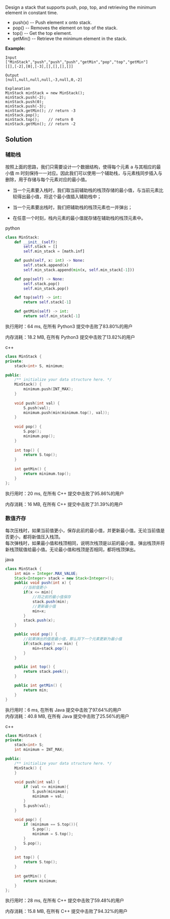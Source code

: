 Design a stack that supports push, pop, top, and retrieving the minimum element in constant time.

- push(x) -- Push element x onto stack.
- pop() -- Removes the element on top of the stack.
- top() -- Get the top element.
- getMin() -- Retrieve the minimum element in the stack.

**Example:**
```
Input
["MinStack","push","push","push","getMin","pop","top","getMin"]
[[],[-2],[0],[-3],[],[],[],[]]

Output
[null,null,null,null,-3,null,0,-2]

Explanation
MinStack minStack = new MinStack();
minStack.push(-2);
minStack.push(0);
minStack.push(-3);
minStack.getMin(); // return -3
minStack.pop();
minStack.top();    // return 0
minStack.getMin(); // return -2
```

## Solution

### 辅助栈

按照上面的思路，我们只需要设计一个数据结构，使得每个元素 a 与其相应的最小值 m 时刻保持一一对应。因此我们可以使用一个辅助栈，与元素栈同步插入与删除，用于存储与每个元素对应的最小值。

- 当一个元素要入栈时，我们取当前辅助栈的栈顶存储的最小值，与当前元素比较得出最小值，将这个最小值插入辅助栈中；

- 当一个元素要出栈时，我们把辅助栈的栈顶元素也一并弹出；

- 在任意一个时刻，栈内元素的最小值就存储在辅助栈的栈顶元素中。

python
```python
class MinStack:
    def __init__(self):
        self.stack = []
        self.min_stack = [math.inf]

    def push(self, x: int) -> None:
        self.stack.append(x)
        self.min_stack.append(min(x, self.min_stack[-1]))

    def pop(self) -> None:
        self.stack.pop()
        self.min_stack.pop()

    def top(self) -> int:
        return self.stack[-1]

    def getMin(self) -> int:
        return self.min_stack[-1]
```

执行用时：64 ms, 在所有 Python3 提交中击败了83.80%的用户

内存消耗：18.2 MB, 在所有 Python3 提交中击败了13.82%的用户

c++

```c++
class MinStack {
private:
    stack<int> S, minimum;

public:
    /** initialize your data structure here. */
    MinStack() {
        minimum.push(INT_MAX);
    }
    
    void push(int val) {
        S.push(val);
        minimum.push(min(minimum.top(), val));
    }
    
    void pop() {
        S.pop();
        minimum.pop();
    }
    
    int top() {
        return S.top();
    }
    
    int getMin() {
        return minimum.top();
    }
};
```

执行用时：20 ms, 在所有 C++ 提交中击败了95.86%的用户

内存消耗：16 MB, 在所有 C++ 提交中击败了31.39%的用户

### 数值齐存

每次压栈时，如果当前值更小，保存此前的最小值，并更新最小值。无论当前值是否更小，都将新值压入栈顶。  
每次弹栈时，如果最小值和栈顶相同，说明次栈顶是以前的最小值，弹出栈顶并将新栈顶赋值给最小值。无论最小值和栈顶是否相同，都将栈顶弹出。

java

```java
class MinStack {
    int min = Integer.MAX_VALUE;
    Stack<Integer> stack = new Stack<Integer>();
    public void push(int x) {
        //当前值更小
        if(x <= min){   
            //将之前的最小值保存
            stack.push(min);
            //更新最小值
            min=x;
        }
        stack.push(x);
    }

    public void pop() {
        //如果弹出的值是最小值，那么将下一个元素更新为最小值
        if(stack.pop() == min) {
            min=stack.pop();
        }
    }

    public int top() {
        return stack.peek();
    }

    public int getMin() {
        return min;
    }
}
```

执行用时：6 ms, 在所有 Java 提交中击败了97.64%的用户  
内存消耗：40.8 MB, 在所有 Java 提交中击败了25.56%的用户

c++

```c++
class MinStack {
private:
    stack<int> S;
    int minimum = INT_MAX;

public:
    /** initialize your data structure here. */
    MinStack() {
    }
    
    void push(int val) {
        if (val <= minimum){
            S.push(minimum);
            minimum = val;
        }
        S.push(val);
    }
    
    void pop() {
        if (minimum == S.top()){
            S.pop();
            minimum = S.top();
        }
        S.pop();
    }
    
    int top() {
        return S.top();
    }
    
    int getMin() {
        return minimum;
    }
};
```
执行用时：28 ms, 在所有 C++ 提交中击败了59.48%的用户

内存消耗：15.8 MB, 在所有 C++ 提交中击败了94.32%的用户
